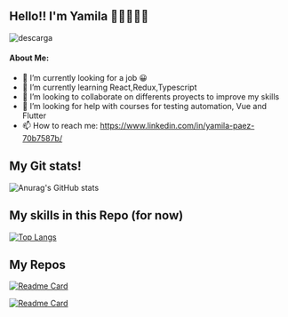 ## Hello!! I'm Yamila 👩‍💻👩‍💻👋 


![descarga](https://user-images.githubusercontent.com/64668681/129879693-9c748fda-514e-48b5-a4a3-8e58b939830e.png)

#### About Me:

- 🔭 I’m currently looking for a job 😀
- 🌱 I’m currently learning React,Redux,Typescript
- 👯 I’m looking to collaborate on differents proyects to improve my skills
- 🤔 I’m looking for help with courses for testing automation, Vue and Flutter
- 📫 How to reach me: https://www.linkedin.com/in/yamila-paez-70b7587b/

## My Git stats!
![Anurag's GitHub stats](https://github-readme-stats.vercel.app/api?username=Bellantra&show_icons=true&theme=solarized-light)

## My skills in this Repo (for now)
[![Top Langs](https://github-readme-stats.vercel.app/api/top-langs/?username=anuraghazra&layout=compact&theme=solarized-light)](https://github.com/Bellantra)

## My Repos 
[![Readme Card](https://github-readme-stats.vercel.app/api/pin/?username=Bellantra&repo=Weather-App-react&&border_radius=0px&theme=solarized-light)](https://github.com/Bellantra/Weather-App-react)

[![Readme Card](https://github-readme-stats.vercel.app/api/pin/?username=Bellantra&repo=GamesApp-Api&&border_radius=0px&theme=solarized-light)](https://github.com/Bellantra/GamesApp-Api)

